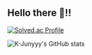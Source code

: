## Hello there 👋!!
[![Solved.ac Profile](http://mazassumnida.wtf/api/v2/generate_badge?boj=sangbaek_111)](https://solved.ac/sangbaek_111/)

![K-Junyyy's GitHub stats](https://github-readme-stats.vercel.app/api?username=masangbaek&show_icons=true&theme=tokyonight)


